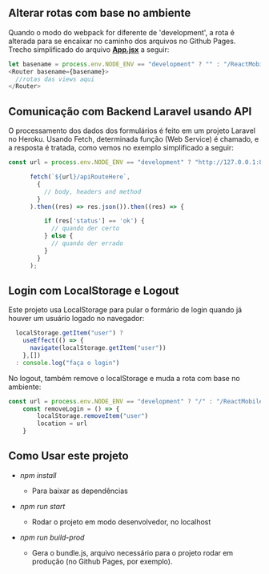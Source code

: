 ## **Alterar rotas com base no ambiente**

Quando o modo do webpack for diferente de 'development', a rota é alterada para se encaixar no caminho dos arquivos no Github Pages. Trecho simplificado do arquivo **[App.jsx](https://github.com/MQ-J/ReactMobile/blob/main/src/App.jsx)** a seguir:

```javascript
let basename = process.env.NODE_ENV == "development" ? "" : "/ReactMobile/dist"
<Router basename={basename}>
  //rotas das views aqui
</Router>
```

## **Comunicação com Backend Laravel usando API**

O processamento dos dados dos formulários é feito em um projeto Laravel no Heroku. Usando Fetch, determinada função (Web Service) é chamado, e a resposta é tratada, como vemos no exemplo simplificado a seguir:

```javascript
const url = process.env.NODE_ENV == "development" ? "http://127.0.0.1:8000" : "https://realSiteOnline"

      fetch(`${url}/apiRouteHere`,
        {
          // body, headers and method
        }
      ).then((res) => res.json()).then((res) => {

          if (res['status'] == 'ok') {
            // quando der certo
          } else {
            // quando der errado
          }
        }
      );
```

## **Login com LocalStorage e Logout**

Este projeto usa LocalStorage para pular o formário de login quando já houver um usuário logado no navegador:

```javascript
  localStorage.getItem("user") ? 
    useEffect(() => {
      navigate(localStorage.getItem("user"))
    },[])
  : console.log("faça o login")
```

No logout, também remove o localStorage e muda a rota com base no ambiente:
```javascript
const url = process.env.NODE_ENV == "development" ? "/" : "/ReactMobile/dist"
    const removeLogin = () => {
        localStorage.removeItem("user")
        location = url
    }
```

## **Como Usar este projeto**


- *npm install*
  - Para baixar as dependências
- *npm run start*
  - Rodar o projeto em modo desenvolvedor, no localhost

- *npm run build-prod*
  - Gera o bundle.js, arquivo necessário para o projeto rodar em produção (no Github Pages, por exemplo).